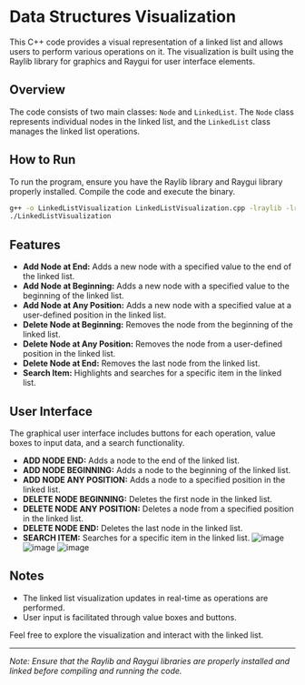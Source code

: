 # Data Structures Visualization

This C++ code provides a visual representation of a linked list and allows users to perform various operations on it. The visualization is built using the Raylib library for graphics and Raygui for user interface elements.

## Overview

The code consists of two main classes: `Node` and `LinkedList`. The `Node` class represents individual nodes in the linked list, and the `LinkedList` class manages the linked list operations.

## How to Run

To run the program, ensure you have the Raylib library and Raygui library properly installed. Compile the code and execute the binary.

```bash
g++ -o LinkedListVisualization LinkedListVisualization.cpp -lraylib -lraygui
./LinkedListVisualization
```

## Features

- **Add Node at End:** Adds a new node with a specified value to the end of the linked list.
- **Add Node at Beginning:** Adds a new node with a specified value to the beginning of the linked list.
- **Add Node at Any Position:** Adds a new node with a specified value at a user-defined position in the linked list.
- **Delete Node at Beginning:** Removes the node from the beginning of the linked list.
- **Delete Node at Any Position:** Removes the node from a user-defined position in the linked list.
- **Delete Node at End:** Removes the last node from the linked list.
- **Search Item:** Highlights and searches for a specific item in the linked list.

## User Interface

The graphical user interface includes buttons for each operation, value boxes to input data, and a search functionality.

- **ADD NODE END:** Adds a node to the end of the linked list.
- **ADD NODE BEGINNING:** Adds a node to the beginning of the linked list.
- **ADD NODE ANY POSITION:** Adds a node to a specified position in the linked list.
- **DELETE NODE BEGINNING:** Deletes the first node in the linked list.
- **DELETE NODE ANY POSITION:** Deletes a node from a specified position in the linked list.
- **DELETE NODE END:** Deletes the last node in the linked list.
- **SEARCH ITEM:** Searches for a specific item in the linked list.
![image](https://github.com/yiungyiung/PP-dsvisualiztion/assets/83068397/290b14ff-d9c3-4670-bb14-0d253849e9fc)
![image](https://github.com/yiungyiung/PP-dsvisualiztion/assets/83068397/2b2e17f9-d653-4628-9757-32968b4a488b)
![image](https://github.com/yiungyiung/PP-dsvisualiztion/assets/83068397/a20158dd-b3be-4b99-abf1-b03b4ec73c81)

## Notes

- The linked list visualization updates in real-time as operations are performed.
- User input is facilitated through value boxes and buttons.

Feel free to explore the visualization and interact with the linked list.

---

*Note: Ensure that the Raylib and Raygui libraries are properly installed and linked before compiling and running the code.*
